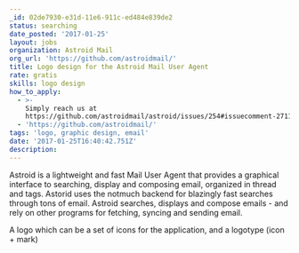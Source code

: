```yaml
---
_id: 02de7930-e31d-11e6-911c-ed484e839de2
status: searching
date_posted: '2017-01-25'
layout: jobs
organization: Astroid Mail
org_url: 'https://github.com/astroidmail/'
title: Logo design for the Astroid Mail User Agent
rate: gratis
skills: logo design
how_to_apply:
  - >-
    Simply reach us at
    https://github.com/astroidmail/astroid/issues/254#issuecomment-271138689
  - 'https://github.com/astroidmail/'
tags: 'logo, graphic design, email'
date: '2017-01-25T16:40:42.751Z'
description:
---
```

Astroid is a lightweight and fast Mail User Agent that provides a graphical interface to searching, display and composing email, organized in thread and tags. Astorid uses the notmuch backend for blazingly fast searches through tons of email. Astroid searches, displays and compose emails - and rely on other programs for fetching, syncing and sending email.

A logo which can be a set of icons for the application, and a logotype (icon +
  mark)
